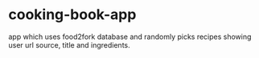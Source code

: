 # cooking-book-app
app which uses food2fork database and randomly picks recipes showing user url source, title and ingredients.
